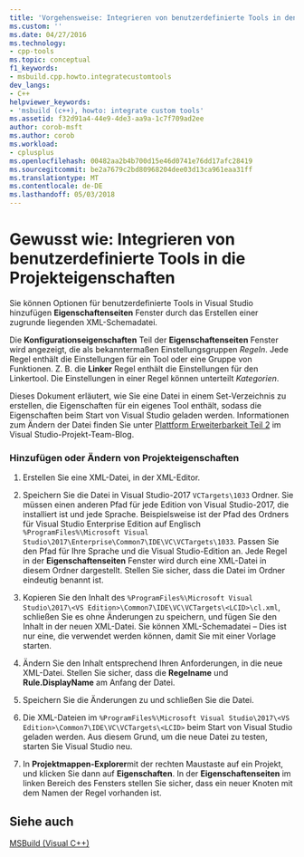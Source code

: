 ```yaml
---
title: 'Vorgehensweise: Integrieren von benutzerdefinierte Tools in den Projekteigenschaften | Microsoft Docs'
ms.custom: ''
ms.date: 04/27/2016
ms.technology:
- cpp-tools
ms.topic: conceptual
f1_keywords:
- msbuild.cpp.howto.integratecustomtools
dev_langs:
- C++
helpviewer_keywords:
- 'msbuild (c++), howto: integrate custom tools'
ms.assetid: f32d91a4-44e9-4de3-aa9a-1c7f709ad2ee
author: corob-msft
ms.author: corob
ms.workload:
- cplusplus
ms.openlocfilehash: 00482aa2b4b700d15e46d0741e76dd17afc28419
ms.sourcegitcommit: be2a7679c2bd80968204dee03d13ca961eaa31ff
ms.translationtype: MT
ms.contentlocale: de-DE
ms.lasthandoff: 05/03/2018
---
```

# <a name="how-to-integrate-custom-tools-into-the-project-properties"></a>Gewusst wie: Integrieren von benutzerdefinierte Tools in die Projekteigenschaften
Sie können Optionen für benutzerdefinierte Tools in Visual Studio hinzufügen **Eigenschaftenseiten** Fenster durch das Erstellen einer zugrunde liegenden XML-Schemadatei.  
  
 Die **Konfigurationseigenschaften** Teil der **Eigenschaftenseiten** Fenster wird angezeigt, die als bekanntermaßen Einstellungsgruppen *Regeln*. Jede Regel enthält die Einstellungen für ein Tool oder eine Gruppe von Funktionen. Z. B. die **Linker** Regel enthält die Einstellungen für den Linkertool. Die Einstellungen in einer Regel können unterteilt *Kategorien*.  
  
 Dieses Dokument erläutert, wie Sie eine Datei in einem Set-Verzeichnis zu erstellen, die Eigenschaften für ein eigenes Tool enthält, sodass die Eigenschaften beim Start von Visual Studio geladen werden. Informationen zum Ändern der Datei finden Sie unter [Plattform Erweiterbarkeit Teil 2](http://go.microsoft.com/fwlink/p/?linkid=191489) im Visual Studio-Projekt-Team-Blog.  
  
### <a name="to-add-or-change-project-properties"></a>Hinzufügen oder Ändern von Projekteigenschaften  
  
1.  Erstellen Sie eine XML-Datei, in der XML-Editor.  
  
2.  Speichern Sie die Datei in Visual Studio-2017 `VCTargets\1033` Ordner. Sie müssen einen anderen Pfad für jede Edition von Visual Studio-2017, die installiert ist und jede Sprache. Beispielsweise ist der Pfad des Ordners für Visual Studio Enterprise Edition auf Englisch `%ProgramFiles%\Microsoft Visual Studio\2017\Enterprise\Common7\IDE\VC\VCTargets\1033`. Passen Sie den Pfad für Ihre Sprache und die Visual Studio-Edition an. Jede Regel in der **Eigenschaftenseiten** Fenster wird durch eine XML-Datei in diesem Ordner dargestellt. Stellen Sie sicher, dass die Datei im Ordner eindeutig benannt ist.  
  
3.  Kopieren Sie den Inhalt des `%ProgramFiles%\Microsoft Visual Studio\2017\<VS Edition>\Common7\IDE\VC\VCTargets\<LCID>\cl.xml`, schließen Sie es ohne Änderungen zu speichern, und fügen Sie den Inhalt in der neuen XML-Datei. Sie können XML-Schemadatei – Dies ist nur eine, die verwendet werden können, damit Sie mit einer Vorlage starten.  
  
4.  Ändern Sie den Inhalt entsprechend Ihren Anforderungen, in die neue XML-Datei. Stellen Sie sicher, dass die **Regelname** und **Rule.DisplayName** am Anfang der Datei.  
  
5.  Speichern Sie die Änderungen zu und schließen Sie die Datei.  
  
6.  Die XML-Dateien im `%ProgramFiles%\Microsoft Visual Studio\2017\<VS Edition>\Common7\IDE\VC\VCTargets\<LCID>` beim Start von Visual Studio geladen werden. Aus diesem Grund, um die neue Datei zu testen, starten Sie Visual Studio neu.  
  
7.  In **Projektmappen-Explorer**mit der rechten Maustaste auf ein Projekt, und klicken Sie dann auf **Eigenschaften**. In der **Eigenschaftenseiten** im linken Bereich des Fensters stellen Sie sicher, dass ein neuer Knoten mit dem Namen der Regel vorhanden ist.  
  
## <a name="see-also"></a>Siehe auch  
 [MSBuild (Visual C++)](../build/msbuild-visual-cpp.md)
